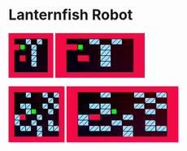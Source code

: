 # Lanternfish Robot

![small part1](small1.gif)
![small part2](small2.gif)

![large part1](large1.gif)
![large part2](large2.gif)

<!--
./anim.sh sample_2.txt 1 small1.gif
./anim.sh sample_2.txt 2 small2.gif
./anim.sh sample_1.txt 1 large1.gif
./anim.sh sample_1.txt 2 large2.gif
-->